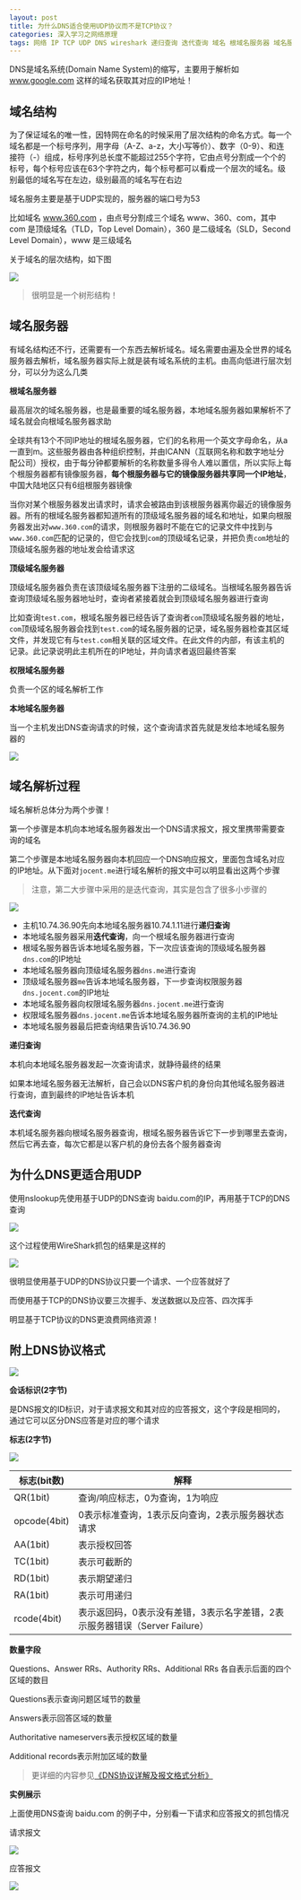 ```yaml
---
layout: post
title: 为什么DNS适合使用UDP协议而不是TCP协议？
categories: 深入学习之网络原理 
tags: 网络 IP TCP UDP DNS wireshark 递归查询 迭代查询 域名 根域名服务器 域名服务器 顶级域名服务器
---
```


DNS是域名系统(Domain Name System)的缩写，主要用于解析如 www.google.com 这样的域名获取其对应的IP地址！

## 域名结构

为了保证域名的唯一性，因特网在命名的时候采用了层次结构的命名方式。每一个域名都是一个标号序列，用字母（A-Z、a-z，大小写等价）、数字（0-9）、和连接符（-）组成，标号序列总长度不能超过255个字符，它由点号分割成一个个的标号，每个标号应该在63个字符之内，每个标号都可以看成一个层次的域名。级别最低的域名写在左边，级别最高的域名写在右边

域名服务主要是基于UDP实现的，服务器的端口号为53

比如域名 www.360.com ，由点号分割成三个域名 www、360、com，其中 com 是顶级域名（TLD，Top Level Domain），360 是二级域名（SLD，Second Level Domain），www 是三级域名

关于域名的层次结构，如下图

![](../media/image/2018-06-04/01.png)

>很明显是一个树形结构！

## 域名服务器

有域名结构还不行，还需要有一个东西去解析域名。域名需要由遍及全世界的域名服务器去解析，域名服务器实际上就是装有域名系统的主机。由高向低进行层次划分，可以分为这么几类

**根域名服务器**

最高层次的域名服务器，也是最重要的域名服务器，本地域名服务器如果解析不了域名就会向根域名服务器求助

全球共有13个不同IP地址的根域名服务器，它们的名称用一个英文字母命名，从a一直到m。这些服务器由各种组织控制，并由ICANN（互联网名称和数字地址分配公司）授权，由于每分钟都要解析的名称数量多得令人难以置信，所以实际上每个根服务器都有镜像服务器，**每个根服务器与它的镜像服务器共享同一个IP地址**，中国大陆地区只有6组根服务器镜像

当你对某个根服务器发出请求时，请求会被路由到该根服务器离你最近的镜像服务器。所有的根域名服务器都知道所有的顶级域名服务器的域名和地址，如果向根服务器发出对`www.360.com`的请求，则根服务器时不能在它的记录文件中找到与`www.360.com`匹配的记录的，但它会找到`com`的顶级域名记录，并把负责`com`地址的顶级域名服务器的地址发会给请求这

**顶级域名服务器**

顶级域名服务器负责在该顶级域名服务器下注册的二级域名。当根域名服务器告诉查询顶级域名服务器地址时，查询者紧接着就会到顶级域名服务器进行查询

比如查询`test.com`，根域名服务器已经告诉了查询者`com`顶级域名服务器的地址，`com`顶级域名服务器会找到`test.com`的域名服务器的记录，域名服务器检查其区域文件，并发现它有与`test.com`相关联的区域文件。在此文件的内部，有该主机的记录。此记录说明此主机所在的IP地址，并向请求者返回最终答案

**权限域名服务器**

负责一个区的域名解析工作

**本地域名服务器**

当一个主机发出DNS查询请求的时候，这个查询请求首先就是发给本地域名服务器的

![](../media/image/2018-06-04/02.png)

## 域名解析过程

域名解析总体分为两个步骤！

第一个步骤是本机向本地域名服务器发出一个DNS请求报文，报文里携带需要查询的域名

第二个步骤是本地域名服务器向本机回应一个DNS响应报文，里面包含域名对应的IP地址。从下面对`jocent.me`进行域名解析的报文中可以明显看出这两个步骤

>注意，第二大步骤中采用的是迭代查询，其实是包含了很多小步骤的

![](../media/image/2018-06-04/03.png)

* 主机10.74.36.90先向本地域名服务器10.74.1.11进行**递归查询**
* 本地域名服务器采用**迭代查询**，向一个根域名服务器进行查询
* 根域名服务器告诉本地域名服务器，下一次应该查询的顶级域名服务器`dns.com`的IP地址
* 本地域名服务器向顶级域名服务器`dns.me`进行查询
* 顶级域名服务器`me`告诉本地域名服务器，下一步查询权限服务器`dns.jocent.com`的IP地址
* 本地域名服务器向权限域名服务器`dns.jocent.me`进行查询
* 权限域名服务器`dns.jocent.me`告诉本地域名服务器所查询的主机的IP地址
* 本地域名服务器最后把查询结果告诉10.74.36.90

**递归查询**

本机向本地域名服务器发起一次查询请求，就静待最终的结果

如果本地域名服务器无法解析，自己会以DNS客户机的身份向其他域名服务器进行查询，直到最终的IP地址告诉本机

**迭代查询**

本机域名服务器向根域名服务器查询，根域名服务器告诉它下一步到哪里去查询，然后它再去查，每次它都是以客户机的身份去各个服务器查询

## 为什么DNS更适合用UDP

使用nslookup先使用基于UDP的DNS查询 baidu.com的IP，再用基于TCP的DNS查询

![](../media/image/2018-06-04/04.png)

这个过程使用WireShark抓包的结果是这样的

![](../media/image/2018-06-04/05.png)

很明显使用基于UDP的DNS协议只要一个请求、一个应答就好了

而使用基于TCP的DNS协议要三次握手、发送数据以及应答、四次挥手

明显基于TCP协议的DNS更浪费网络资源！

## 附上DNS协议格式

![](../media/image/2018-06-04/06.png)

**会话标识(2字节)**

是DNS报文的ID标识，对于请求报文和其对应的应答报文，这个字段是相同的，通过它可以区分DNS应答是对应的哪个请求

**标志(2字节)**

![](../media/image/2018-06-04/07.png)

标志(bit数)   | 解释
--------------|-----------------
QR(1bit)      | 查询/响应标志，0为查询，1为响应
opcode(4bit)  | 0表示标准查询，1表示反向查询，2表示服务器状态请求
AA(1bit)      | 表示授权回答
TC(1bit)      | 表示可截断的
RD(1bit)      | 表示期望递归
RA(1bit)      | 表示可用递归
rcode(4bit)   | 表示返回码，0表示没有差错，3表示名字差错，2表示服务器错误（Server Failure）

**数量字段**

Questions、Answer RRs、Authority RRs、Additional RRs 各自表示后面的四个区域的数目

Questions表示查询问题区域节的数量

Answers表示回答区域的数量

Authoritative nameservers表示授权区域的数量

Additional records表示附加区域的数量

>更详细的内容参见[《DNS协议详解及报文格式分析》](https://blog.csdn.net/tianxuhong/article/details/74922454)

**实例展示**

上面使用DNS查询 baidu.com 的例子中，分别看一下请求和应答报文的抓包情况

请求报文

![](../media/image/2018-06-04/08.png)

应答报文

![](../media/image/2018-06-04/09.png)

